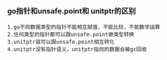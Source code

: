
### go指针和unsafe.point和 unitptr的区别

    1.go不同数据类型的指针不能相互赋值，不能比较，不能数学运算
    2.任何类型的指针都可以跟unsafe.point做类型转换
    3.unitptr就可以跟unsafe.point相互转化
    4.unitptr没有指针语义，unitptr指向的数据会被gc回收


